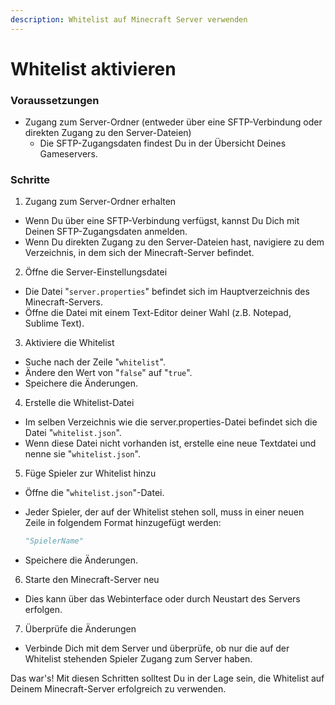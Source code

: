 ```yaml
---
description: Whitelist auf Minecraft Server verwenden
---
```


# Whitelist aktivieren

### Voraussetzungen

* Zugang zum Server-Ordner (entweder über eine SFTP-Verbindung oder direkten Zugang zu den Server-Dateien)
  * Die SFTP-Zugangsdaten findest Du in der Übersicht Deines Gameservers.

### Schritte

1. Zugang zum Server-Ordner erhalten

* Wenn Du über eine SFTP-Verbindung verfügst, kannst Du Dich mit Deinen SFTP-Zugangsdaten anmelden.
* Wenn Du direkten Zugang zu den Server-Dateien hast, navigiere zu dem Verzeichnis, in dem sich der Minecraft-Server befindet.

2. Öffne die Server-Einstellungsdatei

* Die Datei "`server.properties`" befindet sich im Hauptverzeichnis des Minecraft-Servers.
* Öffne die Datei mit einem Text-Editor deiner Wahl (z.B. Notepad, Sublime Text).

3. Aktiviere die Whitelist

* Suche nach der Zeile "`whitelist`".
* Ändere den Wert von "`false`" auf "`true`".
* Speichere die Änderungen.

4. Erstelle die Whitelist-Datei

* Im selben Verzeichnis wie die server.properties-Datei befindet sich die Datei "`whitelist.json`".
* Wenn diese Datei nicht vorhanden ist, erstelle eine neue Textdatei und nenne sie "`whitelist.json`".

5. Füge Spieler zur Whitelist hinzu

* Öffne die "`whitelist.json`"-Datei.
*   Jeder Spieler, der auf der Whitelist stehen soll, muss in einer neuen Zeile in folgendem Format hinzugefügt werden:

    ```python
    "SpielerName"
    ```
* Speichere die Änderungen.

6. Starte den Minecraft-Server neu

* Dies kann über das Webinterface oder durch Neustart des Servers erfolgen.

7. Überprüfe die Änderungen

* Verbinde Dich mit dem Server und überprüfe, ob nur die auf der Whitelist stehenden Spieler Zugang zum Server haben.

Das war's! Mit diesen Schritten solltest Du in der Lage sein, die Whitelist auf Deinem Minecraft-Server erfolgreich zu verwenden.
